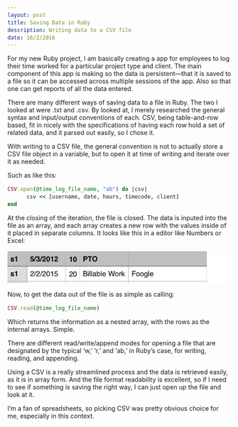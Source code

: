 ```yaml
---
layout: post
title: Saving Data in Ruby
description: Writing data to a CSV file
date: 16/2/2016
---
```


For my new Ruby project, I am basically creating a app for employees to log their time worked for a particular project type and client. The main component of this app is making so the data is persistent—that it is saved to a file so it can be accessed across multiple sessions of the app. Also so that one can get reports of all the data entered.

There are many different ways of saving data to a file in Ruby. The two I looked at were .txt and .csv. By looked at, I merely researched the general syntax and input/output conventions of each. CSV, being table-and-row based, fit in nicely with the specifications of having each row hold a set of related data, and it parsed out easily, so I chose it.

With writing to a CSV file, the general convention is not to actually store a CSV file object in a variable, but to open it at time of writing and iterate over it as needed.

Such as like this:

```ruby
CSV.open(@time_log_file_name, "ab") do |csv|
      csv << [username, date, hours, timecode, client]
end
```

At the closing of the iteration, the file is closed. The data is inputed into the file as an array, and each array creates a new row with the values inside of it placed in separate columns. It looks like this in a editor like Numbers or Excel:

![TableExample](/assets/post-images/TableExample.png)

Now, to get the data out of the file is as simple as calling:

```ruby
CSV.read(@time_log_file_name)
```

Which returns the information as a nested array, with the rows as the internal arrays. Simple.

There are different read/write/append modes for opening a file that are designated by the typical ‘w,’ ‘r,’ and ‘ab,’ in Ruby’s case, for writing, reading, and appending.

Using a CSV is a really streamlined process and the data is retrieved easily, as it is in array form. And the file format readability is excellent, so if I need to see if something is saving the right way, I can just open up the file and look at it.

I’m a fan of spreadsheets, so picking CSV was pretty obvious choice for me, especially in this context.
